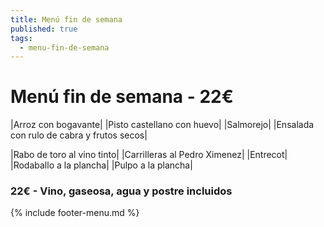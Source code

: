 ```yaml
---
title: Menú fin de semana
published: true
tags:
  - menu-fin-de-semana
---
```


# Menú fin de semana - 22€

|Arroz con bogavante|
|Pisto castellano con huevo|
|Salmorejo|
|Ensalada con rulo de cabra y frutos secos|


|Rabo de toro al vino tinto|
|Carrilleras al Pedro Ximenez|
|Entrecot|
|Rodaballo a la plancha|
|Pulpo a la plancha|

### 22€ - Vino, gaseosa, agua y postre incluidos


{% include footer-menu.md %}

